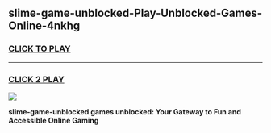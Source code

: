 
## slime-game-unblocked-Play-Unblocked-Games-Online-4nkhg
<h3>
<a href="https://premium76.site?title=slime-game-unblocked&ref=25A">CLICK TO PLAY</a></h3>
<hr>

<h3>
<a href="https://premium76.site?title=slime-game-unblocked&ref=25A">CLICK 2 PLAY</a>
  
</h3>

<a href="https://premium76.site?title=slime-game-unblocked&ref=25A"><img src="https://clearcache.store/games.png"></a>


**slime-game-unblocked games unblocked: Your Gateway to Fun and Accessible Online Gaming**
